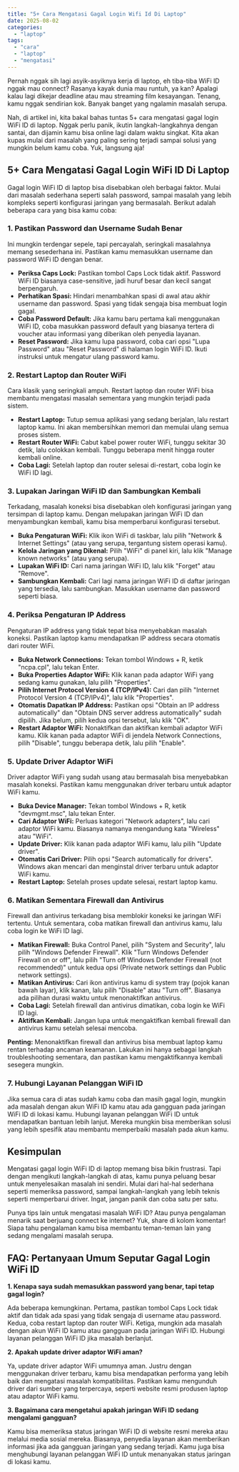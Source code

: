 ```yaml
---
title: "5+ Cara Mengatasi Gagal Login Wifi Id Di Laptop"
date: 2025-08-02
categories: 
  - "laptop"
tags: 
  - "cara"
  - "laptop"
  - "mengatasi"
---
```


Pernah nggak sih lagi asyik-asyiknya kerja di laptop, eh tiba-tiba WiFi ID nggak mau connect? Rasanya kayak dunia mau runtuh, ya kan? Apalagi kalau lagi dikejar deadline atau mau streaming film kesayangan. Tenang, kamu nggak sendirian kok. Banyak banget yang ngalamin masalah serupa.

Nah, di artikel ini, kita bakal bahas tuntas 5+ cara mengatasi gagal login WiFi ID di laptop. Nggak perlu panik, ikutin langkah-langkahnya dengan santai, dan dijamin kamu bisa online lagi dalam waktu singkat. Kita akan kupas mulai dari masalah yang paling sering terjadi sampai solusi yang mungkin belum kamu coba. Yuk, langsung aja!

## 5+ Cara Mengatasi Gagal Login WiFi ID Di Laptop

Gagal login WiFi ID di laptop bisa disebabkan oleh berbagai faktor. Mulai dari masalah sederhana seperti salah password, sampai masalah yang lebih kompleks seperti konfigurasi jaringan yang bermasalah. Berikut adalah beberapa cara yang bisa kamu coba:

### 1\. Pastikan Password dan Username Sudah Benar

Ini mungkin terdengar sepele, tapi percayalah, seringkali masalahnya memang sesederhana ini. Pastikan kamu memasukkan username dan password WiFi ID dengan benar.

- **Periksa Caps Lock:** Pastikan tombol Caps Lock tidak aktif. Password WiFi ID biasanya case-sensitive, jadi huruf besar dan kecil sangat berpengaruh.
- **Perhatikan Spasi:** Hindari menambahkan spasi di awal atau akhir username dan password. Spasi yang tidak sengaja bisa membuat login gagal.
- **Coba Password Default:** Jika kamu baru pertama kali menggunakan WiFi ID, coba masukkan password default yang biasanya tertera di voucher atau informasi yang diberikan oleh penyedia layanan.
- **Reset Password:** Jika kamu lupa password, coba cari opsi "Lupa Password" atau "Reset Password" di halaman login WiFi ID. Ikuti instruksi untuk mengatur ulang password kamu.

### 2\. Restart Laptop dan Router WiFi

Cara klasik yang seringkali ampuh. Restart laptop dan router WiFi bisa membantu mengatasi masalah sementara yang mungkin terjadi pada sistem.

- **Restart Laptop:** Tutup semua aplikasi yang sedang berjalan, lalu restart laptop kamu. Ini akan membersihkan memori dan memulai ulang semua proses sistem.
- **Restart Router WiFi:** Cabut kabel power router WiFi, tunggu sekitar 30 detik, lalu colokkan kembali. Tunggu beberapa menit hingga router kembali online.
- **Coba Lagi:** Setelah laptop dan router selesai di-restart, coba login ke WiFi ID lagi.

### 3\. Lupakan Jaringan WiFi ID dan Sambungkan Kembali

Terkadang, masalah koneksi bisa disebabkan oleh konfigurasi jaringan yang tersimpan di laptop kamu. Dengan melupakan jaringan WiFi ID dan menyambungkan kembali, kamu bisa memperbarui konfigurasi tersebut.

- **Buka Pengaturan WiFi:** Klik ikon WiFi di taskbar, lalu pilih "Network & Internet Settings" (atau yang serupa, tergantung sistem operasi kamu).
- **Kelola Jaringan yang Dikenal:** Pilih "WiFi" di panel kiri, lalu klik "Manage known networks" (atau yang serupa).
- **Lupakan WiFi ID:** Cari nama jaringan WiFi ID, lalu klik "Forget" atau "Remove".
- **Sambungkan Kembali:** Cari lagi nama jaringan WiFi ID di daftar jaringan yang tersedia, lalu sambungkan. Masukkan username dan password seperti biasa.

### 4\. Periksa Pengaturan IP Address

Pengaturan IP address yang tidak tepat bisa menyebabkan masalah koneksi. Pastikan laptop kamu mendapatkan IP address secara otomatis dari router WiFi.

- **Buka Network Connections:** Tekan tombol Windows + R, ketik "ncpa.cpl", lalu tekan Enter.
- **Buka Properties Adaptor WiFi:** Klik kanan pada adaptor WiFi yang sedang kamu gunakan, lalu pilih "Properties".
- **Pilih Internet Protocol Version 4 (TCP/IPv4):** Cari dan pilih "Internet Protocol Version 4 (TCP/IPv4)", lalu klik "Properties".
- **Otomatis Dapatkan IP Address:** Pastikan opsi "Obtain an IP address automatically" dan "Obtain DNS server address automatically" sudah dipilih. Jika belum, pilih kedua opsi tersebut, lalu klik "OK".
- **Restart Adaptor WiFi:** Nonaktifkan dan aktifkan kembali adaptor WiFi kamu. Klik kanan pada adaptor WiFi di jendela Network Connections, pilih "Disable", tunggu beberapa detik, lalu pilih "Enable".

### 5\. Update Driver Adaptor WiFi

Driver adaptor WiFi yang sudah usang atau bermasalah bisa menyebabkan masalah koneksi. Pastikan kamu menggunakan driver terbaru untuk adaptor WiFi kamu.

- **Buka Device Manager:** Tekan tombol Windows + R, ketik "devmgmt.msc", lalu tekan Enter.
- **Cari Adaptor WiFi:** Perluas kategori "Network adapters", lalu cari adaptor WiFi kamu. Biasanya namanya mengandung kata "Wireless" atau "WiFi".
- **Update Driver:** Klik kanan pada adaptor WiFi kamu, lalu pilih "Update driver".
- **Otomatis Cari Driver:** Pilih opsi "Search automatically for drivers". Windows akan mencari dan menginstal driver terbaru untuk adaptor WiFi kamu.
- **Restart Laptop:** Setelah proses update selesai, restart laptop kamu.

### 6\. Matikan Sementara Firewall dan Antivirus

Firewall dan antivirus terkadang bisa memblokir koneksi ke jaringan WiFi tertentu. Untuk sementara, coba matikan firewall dan antivirus kamu, lalu coba login ke WiFi ID lagi.

- **Matikan Firewall:** Buka Control Panel, pilih "System and Security", lalu pilih "Windows Defender Firewall". Klik "Turn Windows Defender Firewall on or off", lalu pilih "Turn off Windows Defender Firewall (not recommended)" untuk kedua opsi (Private network settings dan Public network settings).
- **Matikan Antivirus:** Cari ikon antivirus kamu di system tray (pojok kanan bawah layar), klik kanan, lalu pilih "Disable" atau "Turn off". Biasanya ada pilihan durasi waktu untuk menonaktifkan antivirus.
- **Coba Lagi:** Setelah firewall dan antivirus dimatikan, coba login ke WiFi ID lagi.
- **Aktifkan Kembali:** Jangan lupa untuk mengaktifkan kembali firewall dan antivirus kamu setelah selesai mencoba.

**Penting:** Menonaktifkan firewall dan antivirus bisa membuat laptop kamu rentan terhadap ancaman keamanan. Lakukan ini hanya sebagai langkah troubleshooting sementara, dan pastikan kamu mengaktifkannya kembali sesegera mungkin.

### 7\. Hubungi Layanan Pelanggan WiFi ID

Jika semua cara di atas sudah kamu coba dan masih gagal login, mungkin ada masalah dengan akun WiFi ID kamu atau ada gangguan pada jaringan WiFi ID di lokasi kamu. Hubungi layanan pelanggan WiFi ID untuk mendapatkan bantuan lebih lanjut. Mereka mungkin bisa memberikan solusi yang lebih spesifik atau membantu memperbaiki masalah pada akun kamu.

## Kesimpulan

Mengatasi gagal login WiFi ID di laptop memang bisa bikin frustrasi. Tapi dengan mengikuti langkah-langkah di atas, kamu punya peluang besar untuk menyelesaikan masalah ini sendiri. Mulai dari hal-hal sederhana seperti memeriksa password, sampai langkah-langkah yang lebih teknis seperti memperbarui driver. Ingat, jangan panik dan coba satu per satu.

Punya tips lain untuk mengatasi masalah WiFi ID? Atau punya pengalaman menarik saat berjuang connect ke internet? Yuk, share di kolom komentar! Siapa tahu pengalaman kamu bisa membantu teman-teman lain yang sedang mengalami masalah serupa.

## FAQ: Pertanyaan Umum Seputar Gagal Login WiFi ID

**1\. Kenapa saya sudah memasukkan password yang benar, tapi tetap gagal login?**

Ada beberapa kemungkinan. Pertama, pastikan tombol Caps Lock tidak aktif dan tidak ada spasi yang tidak sengaja di username atau password. Kedua, coba restart laptop dan router WiFi. Ketiga, mungkin ada masalah dengan akun WiFi ID kamu atau gangguan pada jaringan WiFi ID. Hubungi layanan pelanggan WiFi ID jika masalah berlanjut.

**2\. Apakah update driver adaptor WiFi aman?**

Ya, update driver adaptor WiFi umumnya aman. Justru dengan menggunakan driver terbaru, kamu bisa mendapatkan performa yang lebih baik dan mengatasi masalah kompatibilitas. Pastikan kamu mengunduh driver dari sumber yang terpercaya, seperti website resmi produsen laptop atau adaptor WiFi kamu.

**3\. Bagaimana cara mengetahui apakah jaringan WiFi ID sedang mengalami gangguan?**

Kamu bisa memeriksa status jaringan WiFi ID di website resmi mereka atau melalui media sosial mereka. Biasanya, penyedia layanan akan memberikan informasi jika ada gangguan jaringan yang sedang terjadi. Kamu juga bisa menghubungi layanan pelanggan WiFi ID untuk menanyakan status jaringan di lokasi kamu.
